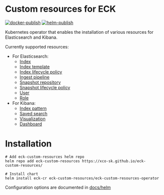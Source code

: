 # Custom resources for ECK
[![docker-publish](https://github.com/xco-sk/eck-custom-resources/actions/workflows/docker-publish.yaml/badge.svg)](https://github.com/xco-sk/eck-custom-resources/actions/workflows/docker-publish.yaml)
[![helm-publish](https://github.com/xco-sk/eck-custom-resources/actions/workflows/helm-publish.yml/badge.svg)](https://github.com/xco-sk/eck-custom-resources/actions/workflows/helm-publish.yml)

Kubernetes operator that enables the installation of various resources for
Elasticsearch and Kibana.

Currently supported resources: 
- For Elasticsearch:
  - [Index](docs/cr_index.md)
  - [Index template](docs/cr_index_template.md)
  - [Index lifecycle policy](docs/cr_index_lifecycle_policy.md)
  - [Ingest pipeline](docs/cr_ingest_pipeline.md)
  - [Snapshot repository](docs/cr_snapshot_repo.md)
  - [Snapshot lifecycle policy](docs/cr_snapshot_lifecycle_policy.md)
  - [User](docs/cr_user.md)
  - [Role](docs/cr_role.md)
- For Kibana:
  - [Index pattern](docs/cr_index_pattern.md)
  - [Saved search](docs/cr_saved_search.md)
  - [Visualization](docs/cr_visualization.md)
  - [Dashboard](docs/cr_dashboard.md)

# Installation

```shell
# Add eck-custom-resources helm repo
helm repo add eck-custom-resources https://xco-sk.github.io/eck-custom-resources/

# Install chart
helm install eck-cr eck-custom-resources/eck-custom-resources-operator
```
Configuration options are documented in [docs/helm](docs/helm.md)



